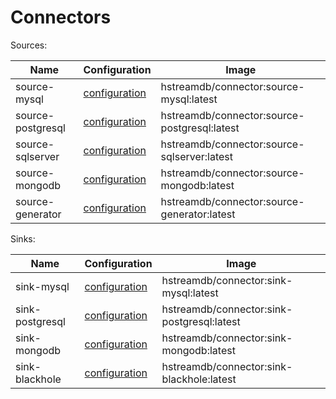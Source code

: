# Connectors

Sources:

| Name              | Configuration                                                                                                   | Image                                        |
| ----------------- | --------------------------------------------------------------------------------------------------------------- | -------------------------------------------- |
| source-mysql      | [configuration](https://github.com/hstreamdb/hstream-connectors/blob/main/docs/specs/source_mysql_spec.md)      | hstreamdb/connector:source-mysql:latest      |
| source-postgresql | [configuration](https://github.com/hstreamdb/hstream-connectors/blob/main/docs/specs/source_postgresql_spec.md) | hstreamdb/connector:source-postgresql:latest |
| source-sqlserver  | [configuration](https://github.com/hstreamdb/hstream-connectors/blob/main/docs/specs/source_sqlserver_spec.md)  | hstreamdb/connector:source-sqlserver:latest  |
| source-mongodb    | [configuration](https://github.com/hstreamdb/hstream-connectors/blob/main/docs/specs/source_mongodb_spec.md)    | hstreamdb/connector:source-mongodb:latest    |
| source-generator  | [configuration](https://github.com/hstreamdb/hstream-connectors/blob/main/docs/specs/source_generator_spec.md)  | hstreamdb/connector:source-generator:latest  |

Sinks:

| Name            | Configuration                                                                                                 | Image                                      |
| --------------- | ------------------------------------------------------------------------------------------------------------- | ------------------------------------------ |
| sink-mysql      | [configuration](https://github.com/hstreamdb/hstream-connectors/blob/main/docs/specs/sink_mysql_spec.md)      | hstreamdb/connector:sink-mysql:latest      |
| sink-postgresql | [configuration](https://github.com/hstreamdb/hstream-connectors/blob/main/docs/specs/sink_postgresql_spec.md) | hstreamdb/connector:sink-postgresql:latest |
| sink-mongodb    | [configuration](https://github.com/hstreamdb/hstream-connectors/blob/main/docs/specs/sink_mongodb_spec.md)    | hstreamdb/connector:sink-mongodb:latest    |
| sink-blackhole  | [configuration](https://github.com/hstreamdb/hstream-connectors/blob/main/docs/specs/sink_blackhole_spec.md)  | hstreamdb/connector:sink-blackhole:latest  |
